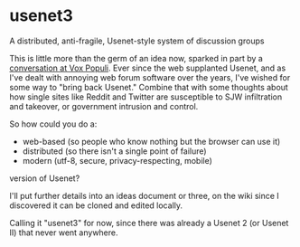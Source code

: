 # usenet3
A distributed, anti-fragile, Usenet-style system of discussion groups

This is little more than the germ of an idea now, sparked in part by a <a href="http://voxday.blogspot.com/2015/07/the-joke-aint-over.html?showComment=1438158119022#c674289039328636358">conversation at Vox Populi</a>.  Ever since the web supplanted Usenet, and as I've dealt with annoying web forum software over the years, I've wished for some way to "bring back Usenet."  Combine that with some thoughts about how single sites like Reddit and Twitter are susceptible to SJW infiltration and takeover, or government intrusion and control.

So how could you do a:

- web-based (so people who know nothing but the browser can use it)
- distributed (so there isn't a single point of failure)
- modern (utf-8, secure, privacy-respecting, mobile)

version of Usenet?

I'll put further details into an ideas document or three, on the wiki since I discovered it can be cloned and edited locally.  

Calling it "usenet3" for now, since there was already a Usenet 2 (or Usenet II) that never went anywhere.
